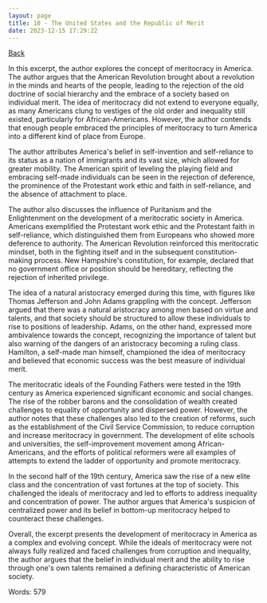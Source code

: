 ```yaml
---
layout: page
title: 10 - The United States and the Republic of Merit
date: 2023-12-15 17:29:22
---
```


[Back](./)


In this excerpt, the author explores the concept of meritocracy in America. The author argues that the American Revolution brought about a revolution in the minds and hearts of the people, leading to the rejection of the old doctrine of social hierarchy and the embrace of a society based on individual merit. The idea of meritocracy did not extend to everyone equally, as many Americans clung to vestiges of the old order and inequality still existed, particularly for African-Americans. However, the author contends that enough people embraced the principles of meritocracy to turn America into a different kind of place from Europe.

The author attributes America's belief in self-invention and self-reliance to its status as a nation of immigrants and its vast size, which allowed for greater mobility. The American spirit of leveling the playing field and embracing self-made individuals can be seen in the rejection of deference, the prominence of the Protestant work ethic and faith in self-reliance, and the absence of attachment to place.

The author also discusses the influence of Puritanism and the Enlightenment on the development of a meritocratic society in America. Americans exemplified the Protestant work ethic and the Protestant faith in self-reliance, which distinguished them from Europeans who showed more deference to authority. The American Revolution reinforced this meritocratic mindset, both in the fighting itself and in the subsequent constitution-making process. New Hampshire's constitution, for example, declared that no government office or position should be hereditary, reflecting the rejection of inherited privilege.

The idea of a natural aristocracy emerged during this time, with figures like Thomas Jefferson and John Adams grappling with the concept. Jefferson argued that there was a natural aristocracy among men based on virtue and talents, and that society should be structured to allow these individuals to rise to positions of leadership. Adams, on the other hand, expressed more ambivalence towards the concept, recognizing the importance of talent but also warning of the dangers of an aristocracy becoming a ruling class. Hamilton, a self-made man himself, championed the idea of meritocracy and believed that economic success was the best measure of individual merit.

The meritocratic ideals of the Founding Fathers were tested in the 19th century as America experienced significant economic and social changes. The rise of the robber barons and the consolidation of wealth created challenges to equality of opportunity and dispersed power. However, the author notes that these challenges also led to the creation of reforms, such as the establishment of the Civil Service Commission, to reduce corruption and increase meritocracy in government. The development of elite schools and universities, the self-improvement movement among African-Americans, and the efforts of political reformers were all examples of attempts to extend the ladder of opportunity and promote meritocracy.

In the second half of the 19th century, America saw the rise of a new elite class and the concentration of vast fortunes at the top of society. This challenged the ideals of meritocracy and led to efforts to address inequality and concentration of power. The author argues that America's suspicion of centralized power and its belief in bottom-up meritocracy helped to counteract these challenges.

Overall, the excerpt presents the development of meritocracy in America as a complex and evolving concept. While the ideals of meritocracy were not always fully realized and faced challenges from corruption and inequality, the author argues that the belief in individual merit and the ability to rise through one's own talents remained a defining characteristic of American society.

Words: 579